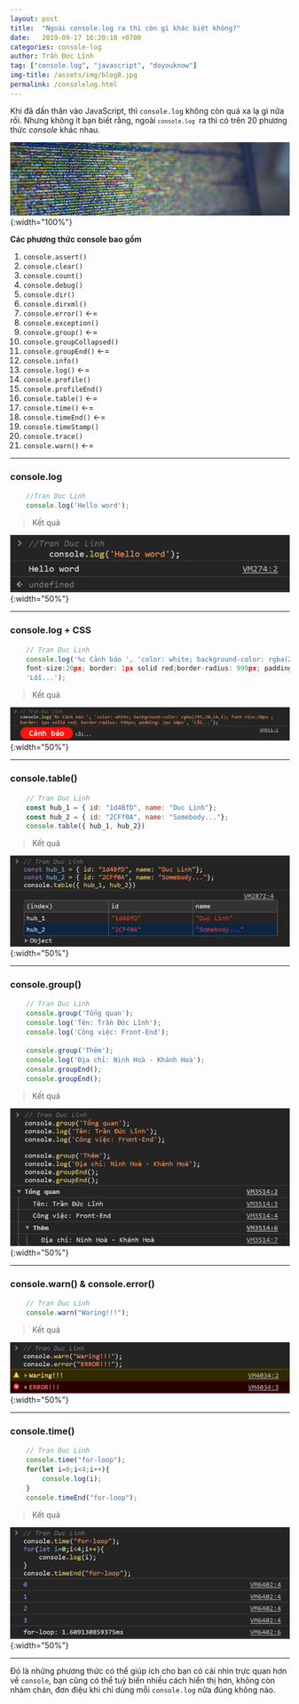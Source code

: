 ```yaml
---
layout: post
title:  "Ngoài console.log ra thì còn gì khác biệt không?"
date:   2019-09-17 16:20:10 +0700
categories: console-log
author: Trần Đức Lĩnh
tag: ["console.log", "javascript", "doyouknow"]
img-title: /assets/img/blog8.jpg
permalink: /consolelog.html
---
```

Khi đã dấn thân vào JavaScript, thì `console.log` không còn quá xa lạ gì nữa rồi. Nhưng không ít bạn biết rằng, ngoài <code>`console.log` </code>ra thì có trên 20 phương thức *console* khác nhau.

![image-title-here](/assets/img/img-post/console/console.jpg){:width="100%"}

**Các phương thức console bao gồm**
1. `console.assert()` 
1. `console.clear()`
1. `console.count()`
1. `console.debug()`
1. `console.dir()`
1. `console.dirxml()`
1. `console.error()` <-=
1. `console.exception()`
1. `console.group()`  <-=
1. `console.groupCollapsed()`
1. `console.groupEnd()` <-=
1. `console.info()`
1. `console.log()` <-=
1. `console.profile()`
1. `console.profileEnd()`
1. `console.table()` <-=
1. `console.time()` <-=
1. `console.timeEnd()` <-=
1. `console.timeStamp()`
1. `console.trace()`
1. `console.warn()` <-=

***

### console.log

```js
    //Tran Duc Linh
    console.log('Hello word');
```

> Kết quả

![image-title-here](/assets/img/img-post/console/result.js.console.log.png){:width="50%"}

***

### console.log + CSS

```js
    // Tran Duc Linh
    console.log('%c Cảnh báo ', 'color: white; background-color: rgba(255,20,14,1);
    font-size:20px; border: 1px solid red;border-radius: 999px; padding: 2px 10px',
    'Lỗi...');
```

> Kết quả

![image-title-here](/assets/img/img-post/console/result.js.console.log_css.png){:width="50%"}

***

### console.table()

```js
    // Tran Duc Linh
    const hub_1 = { id: "1d4BfD", name: "Duc Linh"};
    const hub_2 = { id: "2CFf0A", name: "Somebody..."};
    console.table({ hub_1, hub_2})
```

> Kết quả

![image-title-here](/assets/img/img-post/console/result.js.console.table.png){:width="50%"}

***

### console.group()

```js
    // Tran Duc Linh
    console.group('Tổng quan');
    console.log('Tên: Trần Đức Lĩnh');
    console.log('Công việc: Front-End');

    console.group('Thêm');
    console.log('Địa chỉ: Ninh Hoà - Khánh Hoà');
    console.groupEnd();
    console.groupEnd();
```

> Kết quả

![image-title-here](/assets/img/img-post/console/result.js.console.group.png){:width="50%"}

***

### console.warn() & console.error()

```js
    // Tran Duc Linh
    console.warn("Waring!!!");
```

> Kết quả

![image-title-here](/assets/img/img-post/console/result.js.console.warn_err.png){:width="50%"}

***
### console.time()

```js
    // Tran Duc Linh
    console.time("for-loop");
    for(let i=0;i<4;i++){
        console.log(i);
    }
    console.timeEnd("for-loop");
```

> Kết quả

![image-title-here](/assets/img/img-post/console/result.js.console.time.png){:width="50%"}

***

Đó là những phương thức có thể giúp ích cho bạn có cái nhìn trực quan hơn về `console`, bạn cũng có thể tuỳ biến nhiều cách hiển thị hơn, không còn nhàm chán, đơn điệu khi chỉ dùng mỗi `console.log` nữa đúng không nào.